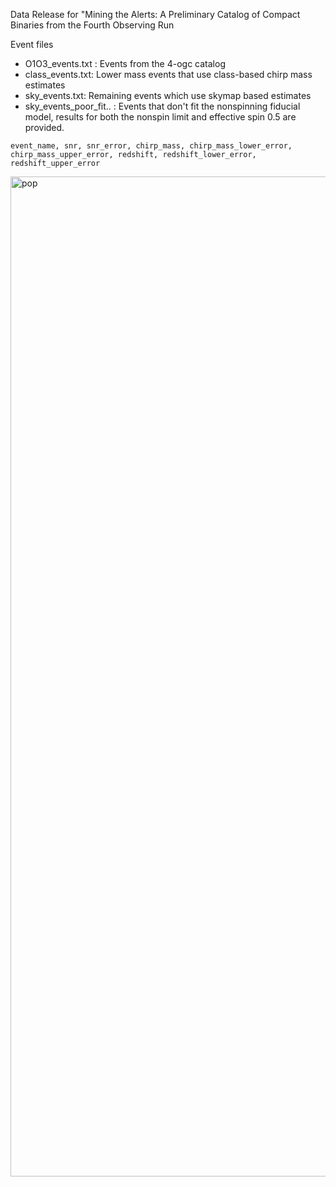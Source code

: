 Data Release for "Mining the Alerts: A Preliminary Catalog of Compact Binaries from the Fourth Observing Run

Event files
 * O1O3_events.txt : Events from the 4-ogc catalog
 * class_events.txt: Lower mass events that use class-based chirp mass estimates
 * sky_events.txt: Remaining events which use skymap based estimates
 * sky_events_poor_fit.. : Events that don't fit the nonspinning fiducial model, results for both the nonspin limit and effective spin 0.5 are provided. 
```
event_name, snr, snr_error, chirp_mass, chirp_mass_lower_error, chirp_mass_upper_error, redshift, redshift_lower_error, redshift_upper_error
```

<img width="1200" height="1600" alt="pop" src="https://github.com/user-attachments/assets/44392b58-f0a7-4967-9d7a-7b2d9b7d5d17" />
